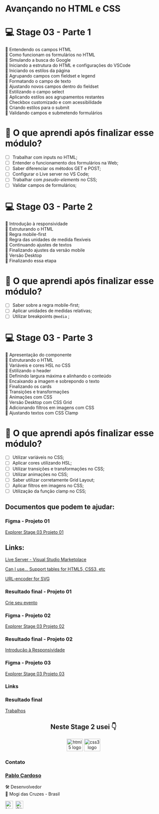 # Avançando no HTML e CSS

# 💻 Stage 03 - Parte 1

🚀 Entendendo os campos HTML </br>
🚀 Como funcionam os formulários no HTML </br>
🚀 Simulando a busca do Google </br>
🚀 Iniciando a estrutura do HTML e configurações do VSCode </br>
🚀 Iniciando os estilos da página </br>
🚀 Agrupando campos com fieldset e legend </br>
🚀 Formatando o campo de texto </br>
🚀 Ajustando novos campos dentro do fieldset </br>
🚀 Estilizando o campo select </br>
🚀 Aplicando estilos aos agrupamentos restantes </br>
🚀 Checkbox customizado e com acessibilidade </br>
🚀 Criando estilos para o submit </br>
🚀 Validando campos e submetendo formulários </br>

# 🤔 O que aprendi após finalizar esse módulo?

- [ ] Trabalhar com inputs no HTML;
- [ ] Entender o funcionamento dos formulários na Web;
- [ ] Saber diferenciar os métodos GET e POST;
- [ ] Configurar o Live server no VS Code;
- [ ] Trabalhar com _pseudo-elements_ no CSS;
- [ ] Validar campos de formulários;

# 💻 Stage 03 - Parte 2

🚀 Introdução à responsividade </br>
🚀 Estruturando o HTML </br>
🚀 Regra mobile-first </br>
🚀 Regra das unidades de medida flexíveis </br>
🚀 Continuando ajustes de textos </br>
🚀 Finalizando ajustes da versão mobile </br>
🚀 Versão Desktop </br>
🚀 Finalizando essa etapa </br>

# 🤔 O que aprendi após finalizar esse módulo?

- [ ] Saber sobre a regra mobile-first;
- [ ] Aplicar unidades de medidas relativas;
- [ ] Utilizar breakpoints `@media` ;

# 💻 Stage 03 - Parte 3

🚀 Apresentação do componente </br>
🚀 Estruturando o HTML </br>
🚀 Variáveis e cores HSL no CSS </br>
🚀 Estilizando o header </br>
🚀 Definindo largura máxima e alinhando o conteúdo </br>
🚀 Encaixando a imagem e sobrepondo o texto </br>
🚀 Finalizando os cards </br>
🚀 Transições e transformações </br>
🚀 Animações com CSS </br>
🚀 Versão Desktop com CSS Grid </br>
🚀 Adicionando filtros em imagens com CSS </br>
🚀 Ajustando textos com CSS Clamp </br>

# 🤔 O que aprendi após finalizar esse módulo?

- [ ] Utilizar variáveis no CSS;
- [ ] Aplicar cores utilizando HSL;
- [ ] Utilizar transições e transformações no CSS;
- [ ] Utilizar animações no CSS;
- [ ] Saber utilizar corretamente Grid Layout;
- [ ] Aplicar filtros em imagens no CSS;
- [ ] Utilização da função clamp no CSS;

## Documentos que podem te ajudar:

### Figma - Projeto 01

[Explorer Stage 03 Projeto 01](https://www.figma.com/file/sgcJKpGAeVqh7rf2pwsOd9/Explorer-Stage-03-Projeto-01/duplicate)

## Links:

[Live Server - Visual Studio Marketplace](https://marketplace.visualstudio.com/items?itemName=ritwickdey.LiveServer)

[Can I use... Support tables for HTML5, CSS3, etc](https://caniuse.com/)

[URL-encoder for SVG](https://yoksel.github.io/url-encoder/)

### Resultado final - Projeto 01

[Crie seu evento](https://explorer-stage03-p01.vercel.app/)

### Figma - Projeto 02

[Explorer Stage 03 Projeto 02](https://www.figma.com/file/DDFFO0Wh6wpOa0LdwNuR0y/Explorer-Stage-03-Projeto-02/duplicate)

### Resultado final - Projeto 02

[Introdução à Responsividade](https://explorer-stage03-p02.vercel.app/)

### Figma - Projeto 03

[Explorer Stage 03 Projeto 03](https://www.figma.com/file/sKWePDyLi3TtGphphy6tYk/Explorer-Stage-03-Projeto-03/duplicate)

### Links

[](https://images.unsplash.com/photo-1526738549149-8e07eca6c147?ixlib=rb-1.2.1&ixid=MnwxMjA3fDB8MHxzZWFyY2h8NXx8ZWxlY3Ryb25pY3N8ZW58MHx8MHx8&auto=format&fit=crop&w=800&q=60)

[](https://images.unsplash.com/photo-1550009158-9ebf69173e03?ixlib=rb-1.2.1&ixid=MnwxMjA3fDB8MHxzZWFyY2h8N3x8ZWxlY3Ryb25pY3N8ZW58MHx8MHx8&auto=format&fit=crop&w=800&q=60)

[](https://images.unsplash.com/photo-1498049794561-7780e7231661?ixlib=rb-1.2.1&ixid=MnwxMjA3fDB8MHxzZWFyY2h8M3x8ZWxlY3Ryb25pY3N8ZW58MHx8MHx8&auto=format&fit=crop&w=800&q=60)

[](https://images.unsplash.com/photo-1588508065123-287b28e013da?ixlib=rb-1.2.1&ixid=MnwxMjA3fDB8MHxzZWFyY2h8OHx8ZWxlY3Ryb25pY3N8ZW58MHx8MHx8&auto=format&fit=crop&w=800&q=60)

### Resultado final

[Trabalhos](https://explorer-stage03-p03.vercel.app/)

<h2 align="center"> Neste Stage 2 usei 👇 </h2>

<div align="center">

  <img src="https://cdn.jsdelivr.net/gh/devicons/devicon/icons/html5/html5-original.svg" height="40" width="52" alt="html5 logo"  />
  <img src="https://cdn.jsdelivr.net/gh/devicons/devicon/icons/css3/css3-original.svg" height="40" width="52" alt="css3 logo"  />
 
</div>

### Contato


### [**Pablo Cardoso**](https://github.com/pablocarss)

🛠 Desenvolvedor <br>
📍 Mogi das Cruzes - Brasil

<a href="https://github.com/pablocarss" target="_blank"><img src="https://img.shields.io/badge/LinkedIn-0077B5?style=flat&logo=linkedin&logoColor=white" alt="LinkedIn Badge" height="25"></a>&nbsp;</a>&nbsp;<a href="https://github.com/pablocarss" target="_blank"><img src="https://img.shields.io/badge/GitHub-100000?style=flat&logo=github&logoColor=white" alt="GitHub Badge" height="25"></a>&nbsp;

<br clear="left"/>